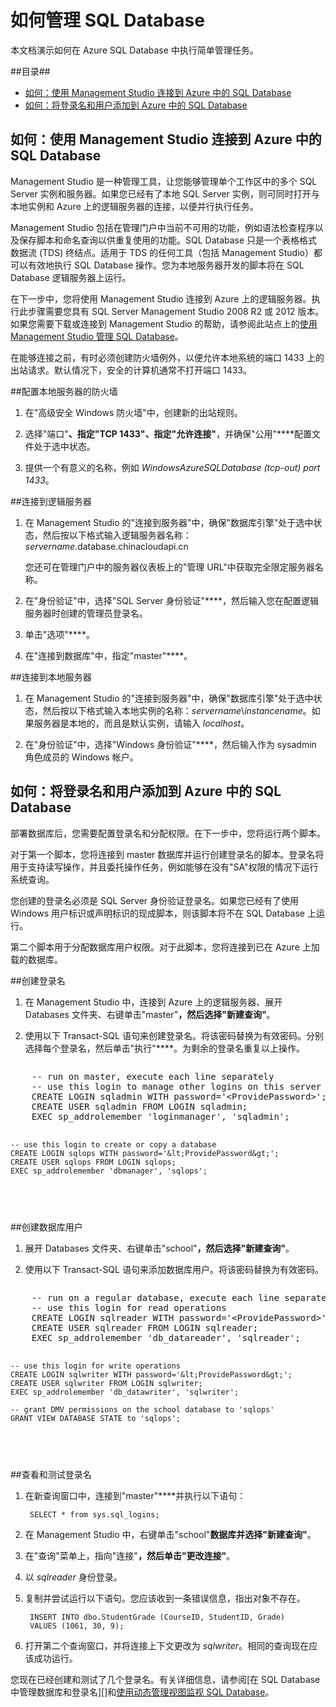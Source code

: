 <properties umbracoNaviHide="0" pageTitle="如何管理 SQL Database" metaKeywords="Azure SQL database, SQL database, manage sql database, add logins, connect to sql database" description="了解如何管理 Azure SQL Database." linkid="devnav-manage-services-cloud-services" urlDisplayName="Cloud Services" headerExpose="" footerExpose="" disqusComments="1" title="How to Manage SQL Database" authors="" />
<tags ms.service=""
    ms.date="01/13/2015"
    wacn.date=""
    />


<h1><a id="swap"></a>如何管理 SQL Database</h1>

本文档演示如何在 Azure SQL Database 中执行简单管理任务。 

##目录##

* [如何：使用 Management Studio 连接到 Azure 中的 SQL Database](#connect)
* [如何：将登录名和用户添加到 Azure 中的 SQL Database](#addlogins)


<h2><a id="connect"></a>如何：使用 Management Studio 连接到 Azure 中的 SQL Database</h2>

Management Studio 是一种管理工具，让您能够管理单个工作区中的多个 SQL Server 实例和服务器。如果您已经有了本地 SQL Server 实例，则可同时打开与本地实例和 Azure 上的逻辑服务器的连接，以便并行执行任务。

Management Studio 包括在管理门户中当前不可用的功能，例如语法检查程序以及保存脚本和命名查询以供重复使用的功能。SQL Database 只是一个表格格式数据流 (TDS) 终结点。适用于 TDS 的任何工具（包括 Management Studio）都可以有效地执行 SQL Database 操作。您为本地服务器开发的脚本将在 SQL Database 逻辑服务器上运行。 

在下一步中，您将使用 Management Studio 连接到 Azure 上的逻辑服务器。执行此步骤需要您具有 SQL Server Management Studio 2008 R2 或 2012 版本。如果您需要下载或连接到 Management Studio 的帮助，请参阅此站点上的[使用 Management Studio 管理 SQL Database][]。

在能够连接之前，有时必须创建防火墙例外，以便允许本地系统的端口 1433 上的出站请求。默认情况下，安全的计算机通常不打开端口 1433。 

##配置本地服务器的防火墙

1. 在"高级安全 Windows 防火墙"中，创建新的出站规则。

2. 选择"端口"****、指定"TCP 1433"、指定"允许连接"****，并确保"公用"****配置文件处于选中状态。

3. 提供一个有意义的名称，例如 *WindowsAzureSQLDatabase (tcp-out) port 1433*。 


##连接到逻辑服务器

1. 在 Management Studio 的"连接到服务器"中，确保"数据库引擎"处于选中状态，然后按以下格式输入逻辑服务器名称：*servername*.database.chinacloudapi.cn

	您还可在管理门户中的服务器仪表板上的"管理 URL"中获取完全限定服务器名称。

2. 在"身份验证"中，选择"SQL Server 身份验证"****，然后输入您在配置逻辑服务器时创建的管理员登录名。

3. 单击"选项"****。 

4. 在"连接到数据库"中，指定"master"****。


##连接到本地服务器

1. 在 Management Studio 的"连接到服务器"中，确保"数据库引擎"处于选中状态，然后按以下格式输入本地实例的名称：*servername*\\*instancename*。如果服务器是本地的，而且是默认实例，请输入 *localhost*。

2. 在"身份验证"中，选择"Windows 身份验证"****，然后输入作为 sysadmin 角色成员的 Windows 帐户。


<h2><a id="addlogins"></a>如何：将登录名和用户添加到 Azure 中的 SQL Database</h2>

部署数据库后，您需要配置登录名和分配权限。在下一步中，您将运行两个脚本。

对于第一个脚本，您将连接到 master 数据库并运行创建登录名的脚本。登录名将用于支持读写操作，并且委托操作任务，例如能够在没有"SA"权限的情况下运行系统查询。

您创建的登录名必须是 SQL Server 身份验证登录名。如果您已经有了使用 Windows 用户标识或声明标识的现成脚本，则该脚本将不在 SQL Database 上运行。

第二个脚本用于分配数据库用户权限。对于此脚本，您将连接到已在 Azure 上加载的数据库。

##创建登录名

1. 在 Management Studio 中，连接到 Azure 上的逻辑服务器、展开 Databases 文件夹、右键单击"master"****，然后选择"新建查询"****。

2. 使用以下 Transact-SQL 语句来创建登录名。将该密码替换为有效密码。分别选择每个登录名，然后单击"执行"****。为剩余的登录名重复以上操作。

<div style="width:auto; height:auto; overflow:auto"><pre>
    -- run on master, execute each line separately
    -- use this login to manage other logins on this server
    CREATE LOGIN sqladmin WITH password='&lt;ProvidePassword&gt;'; 
    CREATE USER sqladmin FROM LOGIN sqladmin;
    EXEC sp_addrolemember 'loginmanager', 'sqladmin';

    -- use this login to create or copy a database
    CREATE LOGIN sqlops WITH password='&lt;ProvidePassword&gt;';
    CREATE USER sqlops FROM LOGIN sqlops;
    EXEC sp_addrolemember 'dbmanager', 'sqlops';
</pre></div>


##创建数据库用户

1. 展开 Databases 文件夹、右键单击"school"****，然后选择"新建查询"****。

2. 使用以下 Transact-SQL 语句来添加数据库用户。将该密码替换为有效密码。 

<div style="width:auto; height:auto; overflow:auto"><pre>
    -- run on a regular database, execute each line separately
    -- use this login for read operations
    CREATE LOGIN sqlreader WITH password='&lt;ProvidePassword&gt;';
    CREATE USER sqlreader FROM LOGIN sqlreader;
    EXEC sp_addrolemember 'db_datareader', 'sqlreader';

    -- use this login for write operations
    CREATE LOGIN sqlwriter WITH password='&lt;ProvidePassword&gt;';
    CREATE USER sqlwriter FROM LOGIN sqlwriter;
    EXEC sp_addrolemember 'db_datawriter', 'sqlwriter';

    -- grant DMV permissions on the school database to 'sqlops'
    GRANT VIEW DATABASE STATE to 'sqlops';
</pre></div>

##查看和测试登录名

1. 在新查询窗口中，连接到"master"****并执行以下语句： 

        SELECT * from sys.sql_logins;

2. 在 Management Studio 中，右键单击"school"****数据库并选择"新建查询"****。

3. 在"查询"菜单上，指向"连接"****，然后单击"更改连接"****。

4. 以 *sqlreader* 身份登录。

5. 复制并尝试运行以下语句。您应该收到一条错误信息，指出对象不存在。

        INSERT INTO dbo.StudentGrade (CourseID, StudentID, Grade)
        VALUES (1061, 30, 9);

6. 打开第二个查询窗口，并将连接上下文更改为 *sqlwriter*。相同的查询现在应该成功运行。

您现在已经创建和测试了几个登录名。有关详细信息，请参阅[在 SQL Database 中管理数据库和登录名][]和[使用动态管理视图监视 SQL Database][]。

[管理数据库和 SQL Database 中的登录名]: http://msdn.microsoft.com/zh-cn/library/azure/ee336235.aspx
[使用动态管理视图监视 SQL Database]: http://msdn.microsoft.com/zh-cn/library/azure/ff394114.aspx
[使用 Management Studio 管理 SQL Database]: http://www.windowsazure.cn/zh-cn/develop/net/common-tasks/sql-azure-management/





